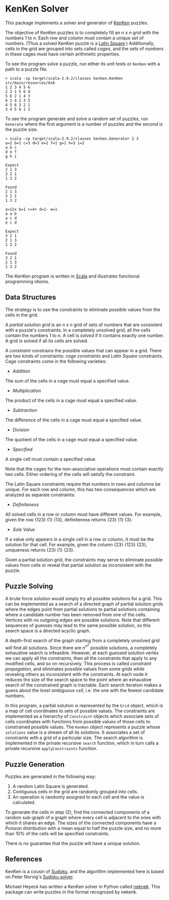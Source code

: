 KenKen Solver
=============

This package implements a solver and generator of [KenKen](http://www.kenken.com) puzzles.

The objective of KenKen puzzles is to completely fill an _n_ x _n_ grid with the numbers 1 to _n_.
Each row and column must contain a unique set of numbers.
(Thus a solved KenKen puzzle is a [Latin Square](http://en.wikipedia.org/wiki/Latin_square).)
Additionally, cells in the grid are grouped into sets called _cages_, and the sets of numbers in these cages must have certain arithmetic properties.

To see the program solve a puzzle, run either its unit tests or `KenKen` with a path to a puzzle file.

	> scala -cp target/scala-2.9.2/classes kenken.KenKen src/main/resources/6x6
	1 2 3 4 5 6
	2 3 1 5 6 4
	5 6 2 1 4 3
	6 1 4 2 3 5
	4 5 6 3 2 1
	3 4 5 6 1 2

To see the program generate and solve a random set of puzzles, run `Generate` where the first argument is a number of puzzles and the second is the puzzle size.

	> scala -cp target/scala-2.9.2/classes kenken.Generator 2 3
	a=2 b=1 c=3 d=3 e=2 f=1 g=1 h=3 i=2
	a b c
	d e f
	g h i

	Expect
	2 1 3
	3 2 1
	1 3 2

	Found
	2 1 3
	3 2 1
	1 3 2

	a=12x b=1 c=4+ d=1- e=1
	a a b
	a c d
	e c d

	Expect
	3 2 1
	2 1 3
	1 3 2

	Found
	3 2 1
	2 1 3
	1 3 2

The KenKen program is written in [Scala](http://www.scala-lang.org) and illustrates functional programming idioms.

Data Structures
---------------

The strategy is to use the constraints to eliminate possible values from the cells in the grid.

A _partial solution grid_ is an _n_ x _n_ grid of sets of numbers that are consistent with a puzzle's constraints.
In a completely unsolved grid, all the cells contain the numbers 1 to _n_.
A cell is _solved_ if it contains exactly one number.
A grid is solved if all its cells are solved.

A _constraint_ constrains the possible values that can appear in a grid.
There are two kinds of constraints: _cage constraints_ and _Latin Square_ constraints.
Cage constraints come in the following varieties:

* _Addition_

 The sum of the cells in a cage must equal a specified value.
* _Multiplication_

 The product of the cells in a cage must equal a specified value.
* _Subtraction_

 The difference of the cells in a cage must equal a specified value.
* _Division_

 The quotient of the cells in a cage must equal a specified value.
* _Specified_

 A single cell must contain a specified value.

Note that the cages for the non-associative operations must contain exactly two cells.
Either ordering of the cells will satisfy the constraint.

The Latin Square constraints require that numbers in rows and columns be unique.
For each row and column, this has two consequences which are analyzed as separate constraints:

* _Definiteness_

 All solved cells in a row or column must have different values. For example, given the row {123} {1} {13}, definiteness returns {23} {1} {3}.

* _Sole Value_

 If a value only appears in a single cell in a row or column, it must be the solution for that cell. For example, given the column {23} {123} {23}, uniqueness returns {23} {1} {23}.

Given a partial solution grid, the constraints may serve to eliminate possible values from cells or reveal that partial solution as inconsistent with the puzzle.

Puzzle Solving
--------------

A brute force solution would simply try all possible solutions for a grid.
This can be implemented as a search of a directed graph of partial solution grids where the edges point from partial solutions to partial solutions containing where a candidate number has been removed from one of the cells.
Vertices with no outgoing edges are possible solutions.
Note that different sequences of guesses may lead to the same possible solution, so this search space is a directed acyclic graph.

A depth-first search of the graph starting from a completely unsolved grid will find all solutions.
Since there are _n_<sup>_n_<sup>2</sup></sup> possible solutions, a completely exhaustive search is infeasible.
However, at each guessed solution vertex we can apply all the constraints, then all the constraints that apply to any modified cells, and so on recursively.
This process is called _constraint propagation_, and eliminates possible values from some grids while revealing others as inconsistent with the constraints.
At each node it reduces the size of the search space to the point where an exhaustive search of the constrained graph is tractable.
Each search iteration makes a guess about the _least ambiguous cell_, i.e. the one with the fewest candidate numbers.

In this program, a partial solution is represented by the `Grid` object, which is a map of cell coordinates to sets of possible values.
The constraints are implemented as a hierarchy of `Constraint` objects which associate sets of cells coordinates with functions from possible values of those cells to constrained possible values.
The `KenKen` object represents a puzzle whose `solutions` value is a stream of all its solutions.
It associates a set of constraints with a grid of a particular size.
The search algorithm is implemented in the private recursive `search` function, which in turn calls a private recursive `applyConstraints` function.

Puzzle Generation
-----------------

Puzzles are generated in the following way:

1. A random Latin Square is generated.
2. Contiguous cells in the grid are randomly grouped into cells.
3. An operation is randomly assigned to each cell and the value is calculated.

To generate the cells in step (2), find the connected components of a random sub-graph of a graph where every cell is adjacent to the ones with which it shares an edge.
The sizes of the connected components have a Poisson distribution with a mean equal to half the puzzle size,
and no more than 10% of the cells will be specified constraints.

There is no guarantee that the puzzle will have a unique solution.

References
----------

KenKen is a cousin of [Sudoku](http://en.wikipedia.org/wiki/Sudoku), and the algorithm implemented here is based on Peter Norvig's [Sudoku solver](http://norvig.com/sudoku.html).

Michael Heyeck has written a KenKen solver in Python called [neknek](http://www.mlsite.net/neknek).
This package can write puzzles in the format recognized by nekenk.
